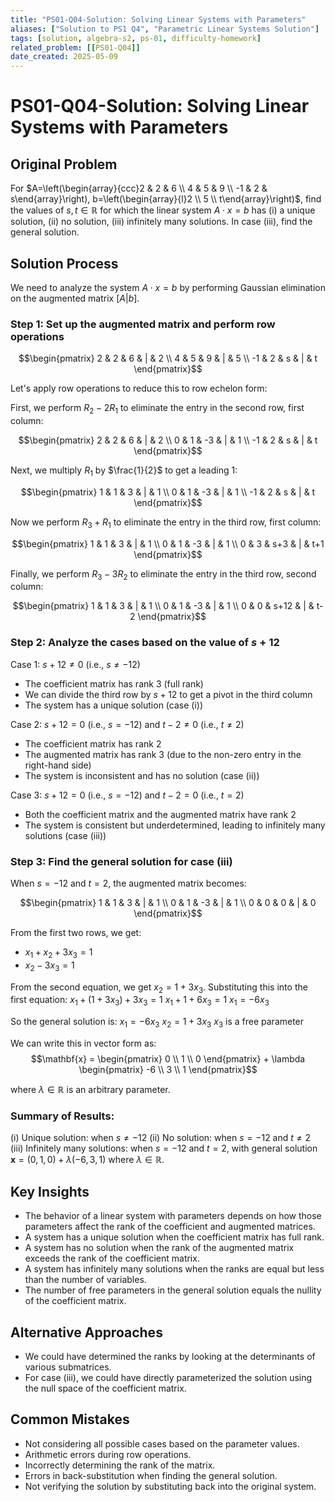 ```yaml
---
title: "PS01-Q04-Solution: Solving Linear Systems with Parameters"
aliases: ["Solution to PS1 Q4", "Parametric Linear Systems Solution"]
tags: [solution, algebra-s2, ps-01, difficulty-homework]
related_problem: [[PS01-Q04]]
date_created: 2025-05-09
---
```


# PS01-Q04-Solution: Solving Linear Systems with Parameters

## Original Problem
For $A=\left(\begin{array}{ccc}2 & 2 & 6 \\ 4 & 5 & 9 \\ -1 & 2 & s\end{array}\right), b=\left(\begin{array}{l}2 \\ 5 \\ t\end{array}\right)$, find the values of $s, t \in \mathbb{R}$ for which the linear system $A \cdot x = b$ has (i) a unique solution, (ii) no solution, (iii) infinitely many solutions. In case (iii), find the general solution.

## Solution Process

We need to analyze the system $A \cdot x = b$ by performing Gaussian elimination on the augmented matrix $[A|b]$.

### Step 1: Set up the augmented matrix and perform row operations

$$\begin{pmatrix}
2 & 2 & 6 & | & 2 \\
4 & 5 & 9 & | & 5 \\
-1 & 2 & s & | & t
\end{pmatrix}$$

Let's apply row operations to reduce this to row echelon form:

First, we perform $R_2 - 2R_1$ to eliminate the entry in the second row, first column:

$$\begin{pmatrix}
2 & 2 & 6 & | & 2 \\
0 & 1 & -3 & | & 1 \\
-1 & 2 & s & | & t
\end{pmatrix}$$

Next, we multiply $R_1$ by $\frac{1}{2}$ to get a leading 1:

$$\begin{pmatrix}
1 & 1 & 3 & | & 1 \\
0 & 1 & -3 & | & 1 \\
-1 & 2 & s & | & t
\end{pmatrix}$$

Now we perform $R_3 + R_1$ to eliminate the entry in the third row, first column:

$$\begin{pmatrix}
1 & 1 & 3 & | & 1 \\
0 & 1 & -3 & | & 1 \\
0 & 3 & s+3 & | & t+1
\end{pmatrix}$$

Finally, we perform $R_3 - 3R_2$ to eliminate the entry in the third row, second column:

$$\begin{pmatrix}
1 & 1 & 3 & | & 1 \\
0 & 1 & -3 & | & 1 \\
0 & 0 & s+12 & | & t-2
\end{pmatrix}$$

### Step 2: Analyze the cases based on the value of $s+12$

Case 1: $s+12 \neq 0$ (i.e., $s \neq -12$)
- The coefficient matrix has rank 3 (full rank)
- We can divide the third row by $s+12$ to get a pivot in the third column
- The system has a unique solution (case (i))

Case 2: $s+12 = 0$ (i.e., $s = -12$) and $t-2 \neq 0$ (i.e., $t \neq 2$)
- The coefficient matrix has rank 2
- The augmented matrix has rank 3 (due to the non-zero entry in the right-hand side)
- The system is inconsistent and has no solution (case (ii))

Case 3: $s+12 = 0$ (i.e., $s = -12$) and $t-2 = 0$ (i.e., $t = 2$)
- Both the coefficient matrix and the augmented matrix have rank 2
- The system is consistent but underdetermined, leading to infinitely many solutions (case (iii))

### Step 3: Find the general solution for case (iii)

When $s = -12$ and $t = 2$, the augmented matrix becomes:

$$\begin{pmatrix}
1 & 1 & 3 & | & 1 \\
0 & 1 & -3 & | & 1 \\
0 & 0 & 0 & | & 0
\end{pmatrix}$$

From the first two rows, we get:
- $x_1 + x_2 + 3x_3 = 1$
- $x_2 - 3x_3 = 1$

From the second equation, we get $x_2 = 1 + 3x_3$.
Substituting this into the first equation:
$x_1 + (1 + 3x_3) + 3x_3 = 1$
$x_1 + 1 + 6x_3 = 1$
$x_1 = -6x_3$

So the general solution is:
$x_1 = -6x_3$
$x_2 = 1 + 3x_3$
$x_3$ is a free parameter

We can write this in vector form as:
$$\mathbf{x} = \begin{pmatrix} 0 \\ 1 \\ 0 \end{pmatrix} + \lambda \begin{pmatrix} -6 \\ 3 \\ 1 \end{pmatrix}$$

where $\lambda \in \mathbb{R}$ is an arbitrary parameter.

### Summary of Results:
(i) Unique solution: when $s \neq -12$
(ii) No solution: when $s = -12$ and $t \neq 2$
(iii) Infinitely many solutions: when $s = -12$ and $t = 2$, with general solution $\mathbf{x} = (0, 1, 0) + \lambda(-6, 3, 1)$ where $\lambda \in \mathbb{R}$.

## Key Insights
- The behavior of a linear system with parameters depends on how those parameters affect the rank of the coefficient and augmented matrices.
- A system has a unique solution when the coefficient matrix has full rank.
- A system has no solution when the rank of the augmented matrix exceeds the rank of the coefficient matrix.
- A system has infinitely many solutions when the ranks are equal but less than the number of variables.
- The number of free parameters in the general solution equals the nullity of the coefficient matrix.

## Alternative Approaches
- We could have determined the ranks by looking at the determinants of various submatrices.
- For case (iii), we could have directly parameterized the solution using the null space of the coefficient matrix.

## Common Mistakes
- Not considering all possible cases based on the parameter values.
- Arithmetic errors during row operations.
- Incorrectly determining the rank of the matrix.
- Errors in back-substitution when finding the general solution.
- Not verifying the solution by substituting back into the original system.
